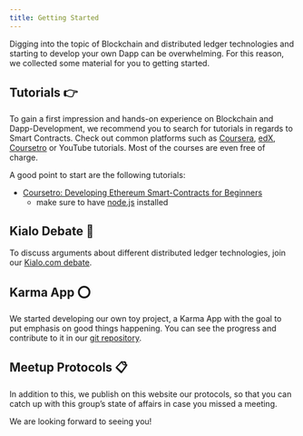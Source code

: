 ```yaml
---
title: Getting Started
---
```


Digging into the topic of Blockchain and distributed ledger technologies and starting to develop your own Dapp can be overwhelming. For this reason, we collected some material for you to getting started.

## Tutorials 👉
To gain a first impression and hands-on experience on Blockchain and Dapp-Development, we recommend you to search for tutorials in regards to Smart Contracts. Check out common platforms such as [Coursera][Coursera], [edX][edX], [Coursetro][Coursetro] or YouTube tutorials. Most of the courses are even free of charge. 

A good point to start are the following tutorials: 
* [Coursetro: Developing Ethereum Smart-Contracts for Beginners][Dapp-development]
    * make sure to have [node.js][nodejs] installed

## Kialo Debate 📢
To discuss arguments about different distributed ledger technologies, join our
[Kialo.com debate][Kialo-Debate].


## Karma App ⭕️
We started developing our own toy project, a Karma App with the goal to put emphasis on good things happening. You can see the progress and contribute to it in our [git repository][git-repo].


## Meetup Protocols 📋
In addition to this, we publish on this website our protocols, so that you can catch up with this group’s state of affairs in case you missed a meeting. 

We are looking forward to seeing you!


[Coursera]: https://www.coursera.org
[edX]: https://www.edx.org
[Coursetro]: https://coursetro.com
[Kialo-Debate]: https://www.kialo.com/which-distributed-ledger-technologies-are-the-most-relevant-16186/16186.0/16186.0
[Dapp-development]: https://coursetro.com/courses/20/Developing-Ethereum-Smart-Contracts-for-Beginners
[nodejs]: https://nodejs.org/en/
[git-repo]: git@github.com:decentralized-systems/Karma-App.git
